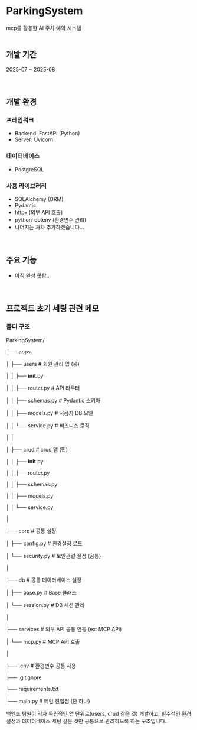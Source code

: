 # ParkingSystem

mcp를 활용한 AI 주차 예약 시스템
<br><br>
## 개발 기간

2025-07 ~ 2025-08
<br><br><br>
## 개발 환경

### 프레임워크

- Backend: FastAPI (Python)
- Server: Uvicorn

### 데이터베이스

- PostgreSQL

### 사용 라이브러리

- SQLAlchemy (ORM)
- Pydantic
- httpx (외부 API 호출)
- python-dotenv (환경변수 관리)
- 나머지는 차차 추가하겠습니다...
<br><br><br>
## 주요 기능

- 아직 완성 못함...
<br><br><br>
## 프로젝트 초기 세팅 관련 메모

### 폴더 구조

ParkingSystem/

├── apps

│   ├── users               # 회원 관리 앱 (웅)

│   │   ├── __init__.py

│   │   ├── router.py       # API 라우터

│   │   ├── schemas.py      # Pydantic 스키마

│   │   ├── models.py       # 사용자 DB 모델

│   │   └── service.py      # 비즈니스 로직

│   │

│   ├── crud                # crud 앱 (민)

│   │   ├── __init__.py

│   │   ├── router.py

│   │   ├── schemas.py

│   │   ├── models.py

│   │   └── service.py

│

├── core                    # 공통 설정

│   ├── config.py           # 환경설정 로드

│   └── security.py         # 보안관련 설정 (공통)

│

├── db                      # 공통 데이터베이스 설정

│   ├── base.py             # Base 클래스

│   └── session.py          # DB 세션 관리

│

├── services                # 외부 API 공통 연동 (ex: MCP API)

│   └── mcp.py              # MCP API 호출

│

├── .env                    # 환경변수 공통 사용

├── .gitignore

├── requirements.txt

└── main.py                 # 메인 진입점 (단 하나)

백엔드 팀원이 각자 독립적인 앱 단위로(users, crud 같은 것) 개발하고, 필수적인 환경설정과 데이터베이스 세팅 같은 것만 공통으로 관리하도록 하는 구조입니다.

### 





